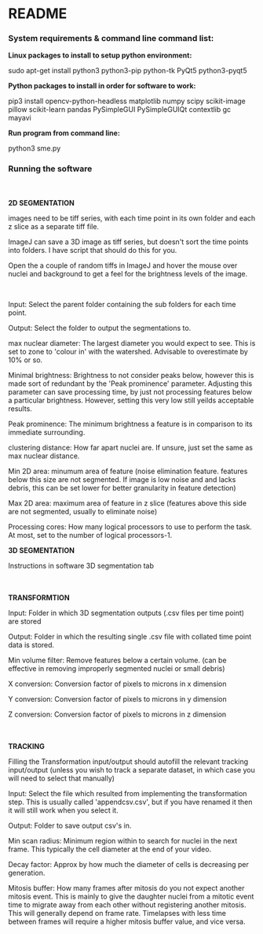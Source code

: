 <h1>README</h1>


<h3>System requirements & command line command list:</h3>



<b>Linux packages to install to setup python environment: </b>

sudo apt-get install python3 python3-pip python-tk PyQt5 python3-pyqt5

<b>Python packages to install in order for software to work: </b>

pip3 install opencv-python-headless matplotlib numpy scipy scikit-image pillow scikit-learn pandas PySimpleGUI PySimpleGUIQt contextlib gc mayavi


<b>Run program from command line:</b>

python3 sme.py 



<h3>Running the software</h3>

<br>
<br>
<b>2D SEGMENTATION</b>
<p>
images need to be tiff series, with each time point in its own folder and each z slice as a separate tiff file. 

ImageJ can save a 3D image as tiff series, but doesn't sort the time points into folders. I have script that should do this for you.

Open the a couple of random tiffs in ImageJ and hover the mouse over nuclei and background to get a feel for the brightness levels of the image.

<br>

Input: Select the parent folder containing the sub folders for each time point.

Output: Select the folder to output the segmentations to.

max nuclear diameter: The largest diameter you would expect to see. This is set to zone to 'colour in' with the watershed. Advisable to overestimate by 10% or so.

Minimal brightness: Brightness to not consider peaks below, however this is made sort of redundant by the 'Peak prominence' parameter. Adjusting this parameter can save processing time, by just not processing features below a particular brightness. However, setting this very low still yeilds acceptable results.

Peak prominence: The minimum brightness a feature is in comparison to its immediate surrounding.

clustering distance: How far apart nuclei are. If unsure, just set the same as max nuclear distance.

Min 2D area: minumum area of feature (noise elimination feature. features below this size are not segmented. If image is low noise and and lacks debris, this can be set lower for better granularity in feature detection)

Max 2D area: maximum area of feature in z slice (features above this side are not segmented, usually to eliminate noise)

Processing cores: How many logical processors to use to perform the task. At most, set to the number of logical processors-1.
</p>

<b>3D SEGMENTATION</b>
<p>
Instructions in software 3D segmentation tab
</p>
<br>
<br>
<b>TRANSFORMTION</b>
<p>
Input: Folder in which 3D segmentation outputs (.csv files per time point) are stored

Output: Folder in which the resulting single .csv file with collated time point data is stored.

Min volume filter: Remove features below a certain volume. (can be effective in removing improperly segmented nuclei or small debris)

X conversion: Conversion factor of pixels to microns in x dimension

Y conversion: Conversion factor of pixels to microns in y dimension

Z conversion: Conversion factor of pixels to microns in z dimension
</p>
<br>
<br>
<b>TRACKING</b>
<p>
Filling the Transformation input/output should autofill the relevant tracking input/output (unless you wish to track a separate dataset, in which case you will need to select that manually)

Input: Select the file which resulted from implementing the transformation step. This is usually called 'appendcsv.csv', but if you have renamed it then it will still work when you select it.

Output: Folder to save output csv's in.

Min scan radius: Minimum region within to search for nuclei in the next frame. This typically the cell diameter at the end of your video.

Decay factor: Approx by how much the diameter of cells is decreasing per generation.

Mitosis buffer: How many frames after mitosis do you not expect another mitosis event. This is mainly to give the daughter nuclei from a mitotic event time to migrate away from each other without registering another mitosis. This will generally depend on frame rate. Timelapses with less time between frames will require a higher mitosis buffer value, and vice versa.
</p>
